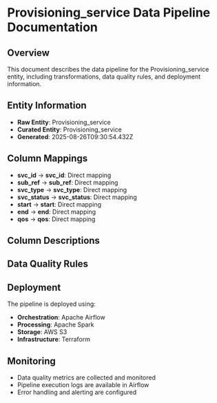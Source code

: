 # Provisioning_service Data Pipeline Documentation

## Overview
This document describes the data pipeline for the Provisioning_service entity, including transformations, data quality rules, and deployment information.

## Entity Information
- **Raw Entity**: Provisioning_service
- **Curated Entity**: Provisioning_service
- **Generated**: 2025-08-26T09:30:54.432Z

## Column Mappings
- **svc_id** → **svc_id**: Direct mapping
- **sub_ref** → **sub_ref**: Direct mapping
- **svc_type** → **svc_type**: Direct mapping
- **svc_status** → **svc_status**: Direct mapping
- **start** → **start**: Direct mapping
- **end** → **end**: Direct mapping
- **qos** → **qos**: Direct mapping

## Column Descriptions


## Data Quality Rules


## Deployment
The pipeline is deployed using:
- **Orchestration**: Apache Airflow
- **Processing**: Apache Spark
- **Storage**: AWS S3
- **Infrastructure**: Terraform

## Monitoring
- Data quality metrics are collected and monitored
- Pipeline execution logs are available in Airflow
- Error handling and alerting are configured